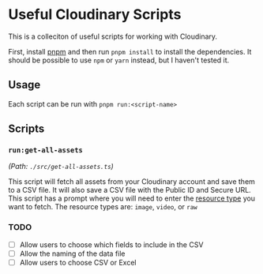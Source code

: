# Useful Cloudinary Scripts

This is a colleciton of useful scripts for working with Cloudinary.

First, install [pnpm](https://pnpm.js.org/en/installation) and then run `pnpm install` to install the dependencies. It should be possible to use `npm` or `yarn` instead, but I haven't tested it.

## Usage

Each script can be run with `pnpm run:<script-name>`

## Scripts

### `run:get-all-assets`

_(Path: `./src/get-all-assets.ts`)_

This script will fetch all assets from your Cloudinary account and save them to a CSV file. It will also save a CSV file with the Public ID and Secure URL. This script has a prompt where you will need to enter the [resource type](https://cloudinary.com/documentation/admin_api#get_resources) you want to fetch. The resource types are: `image`, `video`, or `raw`

### TODO

- [ ] Allow users to choose which fields to include in the CSV
- [ ] Allow the naming of the data file
- [ ] Allow users to choose CSV or Excel
